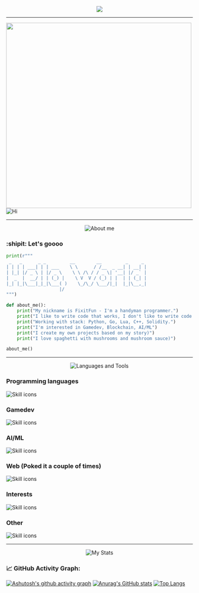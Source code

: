 <div id="header" align="center">
<img src ="https://www.demirramon.com/gen/undertale_text_box.png?text=%20Hi%20there%0A%20Welcome%20to%20my%20github%20page&box=deltarune&boxcolor=000000&character=custom&expression=https%3A%2F%2Fwww.demirramon.com%2Fmedia%2Fundertale%2Fchar%2Ftemp%2Fexpressions%2F1751121414_4510.png&asterisk=ffffff&size=2&style=darkworld&t=1751121519"> 
</div>

---

<div align="left">
 <img src="https://media.tenor.com/gFDT7Ic6BdkAAAAi/pixel-sitting.gif" width="500" height="500">
<img src="https://fontmeme.com/permalink/250520/0c3ffe96d696f85a80a4a01096a1ca27.png" alt="Hi">
</div>

---

<div align="center">  
<img src="https://www.demirramon.com/gen/undertale_text_box.png?text=%20About%20me&box=deltarune&boxcolor=000000&character=custom&expression=https%3A%2F%2Fwww.demirramon.com%2Fmedia%2Fundertale%2Fchar%2Ftemp%2Fexpressions%2F1751121414_4510.png&asterisk=ffffff&size=2&style=darkworld&t=1751121415" alt="About me">
</div>

### :shipit: Let's goooo

```python
print(r"""
 _   _      _ _         __        __         _     _ 
| | | | ___| | | ___    \ \      / /__  _ __| | __| |
| |_| |/ _ \ | |/ _ \    \ \ /\ / / _ \| '__| |/ _` |
|  _  |  __/ | | (_) |    \ V  V / (_) | |  | | (_| |
|_| |_|\___|_|_|\___( )    \_/\_/ \___/|_|  |_|\__,_|
                    |/                                
""")

def about_me():
    print("My nickname is FixitFun - I'm a handyman programmer.")
    print("I like to write code that works, I don't like to write code that doesn't work.")
    print("Working with stack: Python, Go, Lua, C++, Solidity.")
    print("I'm interested in Gamedev, Blockchain, AI/ML")
    print("I create my own projects based on my story)")
    print("I love spaghetti with mushrooms and mushroom sauce)")

about_me()
```

---

<div align="center">
<img src="https://www.demirramon.com/gen/undertale_text_box.png?text=%20Languages%20and%20Tools&box=deltarune&boxcolor=000000&character=custom&expression=https%3A%2F%2Fwww.demirramon.com%2Fmedia%2Fundertale%2Fchar%2Ftemp%2Fexpressions%2F1751121414_4510.png&asterisk=ffffff&size=2&style=darkworld&t=1751121717" alt="Languages ​​and Tools">
</div> 

### Programming languages 
![Skill icons](https://skillicons.dev/icons?i=cpp,python,lua,go,solidity)

### Gamedev
![Skill icons](https://skillicons.dev/icons?i=godot,blender,figma)

### AI/ML
![Skill icons](https://skillicons.dev/icons?i=python,tensorflow)

### Web (Poked it a couple of times)
![Skill icons](https://skillicons.dev/icons?i=vite,vitest,lit,html,css)

### Interests
![Skill icons](https://skillicons.dev/icons?i=bash,powershell,linux,windows)

### Other
![Skill icons](https://skillicons.dev/icons?i=markdown,arch,supabase,git,docker,neovim,obsidian)

---

<div align="center">
  
<img src="https://www.demirramon.com/gen/undertale_text_box.png?text=%20My%20stats&box=deltarune&boxcolor=000000&character=custom&expression=https%3A%2F%2Fwww.demirramon.com%2Fmedia%2Fundertale%2Fchar%2Ftemp%2Fexpressions%2F1751121414_4510.png&asterisk=ffffff&size=2&style=darkworld&t=1751122756" alt="My Stats">
  
</div>


### 📈 GitHub Activity Graph:
[![Ashutosh's github activity graph](https://github-readme-activity-graph.vercel.app/graph?username=FixitFun&theme=github-compact)](https://github.com/ashutosh00710/github-readme-activity-graph)
[![Anurag's GitHub stats](https://github-readme-stats.vercel.app/api?username=FixitFun&theme=dark)](https://github.com/anuraghazra/github-readme-stats)
[![Top Langs](https://github-readme-stats.vercel.app/api/top-langs/?username=FixitFun&layout=donut)](https://github.com/anuraghazra/github-readme-stats)
